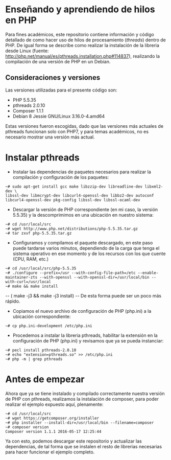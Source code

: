 # Enseñando y aprendiendo de hilos en PHP
Para fines académicos, este repositorio contiene información y código detallado de como hacer uso de hilos de procesamiento (*threads*) dentro de PHP.
De igual forma se describe como realizar la instalación de la libreria desde Linux (fuente: http://php.net/manual/es/pthreads.installation.php#114837), realizando la compilación de una versión de PHP en un Debian.

## Consideraciones y versiones
Las versiones utilizadas para el presente código son:
* PHP 5.5.35
* pthreads 2.0.10
* Composer 1.1.1
* Debian 8 Jessie GNU/Linux 3.16.0-4.amd64

Estas versiones fueron escogidas, dado que las versiones más actuales de pthreads funcionan solo con PHP7, y para temas académicos, no es necesario mostrar una versión más actual.

# Instalar pthreads

* Instalar las dependencias de paquetes necesarios para realizar la compilación y configuración de los paquetes:
```shell
~# sudo apt-get install gcc make libzzip-dev libreadline-dev libxml2-dev \
libssl-dev libmcrypt-dev libcurl4-openssl-dev libbz2-dev autoconf libcurl4-openssl-dev pkg-config libssl-dev libssl-ocaml-dev
```

* Descargar la versión de PHP correspondiente (en mi caso, la versión 5.5.35) y la descomprimimos en una ubicación en nuestro sistema:
```shell
~# cd /usr/local/src
~# wget http://www.php.net/distributions/php-5.5.35.tar.gz
~# tar zxvf php-5.5.35.tar.gz
```

* Configuramos y compilamos el paquete descargado, en este paso puede tardarse varios minutos, dependiendo de la carga que tenga el sistema operativo en ese momento y de los recursos con los que cuente (CPU, RAM, etc.)
```shell
~# cd /usr/local/src/php-5.5.35
~# ./configure --prefix=/usr --with-config-file-path=/etc --enable-maintainer-zts --with-openssl --with-openssl-dir=/usr/local/bin --with-curl=/usr/local
~# make && make install
```

-- ( make -j3 && make -j3 install) -- De esta forma puede ser un poco más rápido.

* Copiamos el nuevo archivo de configuración de PHP (php.ini) a la ubicación correspondiente:
```shell
~# cp php.ini-development /etc/php.ini
```

* Procedemos a instalar la libreria pthreads, habilitar la extensión en la configuración de PHP (php.ini) y revisamos que ya se pueda instanciar:
```shell
~# pecl install pthreads-2.0.10
~# echo "extension=pthreads.so" >> /etc/php.ini
~# php -m | grep pthreads
```

# Antes de empezar
Ahora que ya se tiene instalado y compilado correctamente nuestra versión de PHP con pthreads, realizamos la instalación de composer, para poder realizar el ejemplo expuesto aquí, plenamente:
```shell
~# cd /usr/local/src
~# wget https://getcomposer.org/installer
~# php installer --install-dir=/usr/local/bin --filename=composer
~# composer version
Composer version 1.1.1 2016-05-17 12:25:44
```

Ya con esto, podemos descargar este repositorio y actualizar las dependencias, de tal forma que se instalen el resto de librerias necesarias para hacer funcionar el ejemplo completo.
